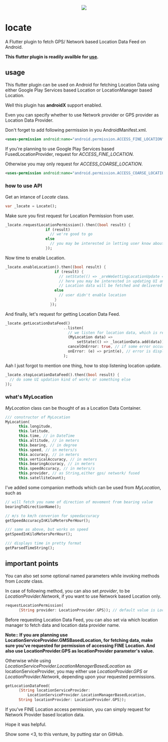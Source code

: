 <p align="center"><img src="/logo/logotype-horizontal.png"></p>

# locate

A Flutter plugin to fetch GPS/ Network based Location Data Feed on Android.

**This flutter plugin is readily availble for [use](https://pub.dev/packages/locate).** 

## usage

This flutter plugin can be used on Android for fetching Location Data using either Google Play Services based Location or LocationManager based Location.

Well this plugin has **androidX** support enabled.

Even you can specify whether to use Network provider or GPS provider as Location Data Provider.

Don't forget to add following permission in you AndroidManifest.xml.

```xml
<uses-permission android:name="android.permission.ACCESS_FINE_LOCATION"/>
```

If you're planning to use Google Play Services based FusedLocationProvider, request for *ACCESS_FINE_LOCATION*.

Otherwise you may only request for *ACCESS_COARSE_LOCATION*.

```xml
<uses-permission android:name="android.permission.ACCESS_COARSE_LOCATION"/>
```


### how to use API

Get an intance of *Locate* class.

```dart
var _locate = Locate();
```

Make sure you first request for Location Permission from user.


```dart
_locate.requestLocationPermission().then((bool result) {
                  if (result)
                    // we're good to go
                  else
                    // you may be interested in letting user know about it, that location access permission is required
                  });
```

Now time to enable Location.

```dart
_locate.enableLocation().then((bool result) {
                      if (result) {
                        // setState(() => _areWeGettingLocationUpdate = true);
                        // here you may be interested in updating UI and the request for location Data.
                        // Location data will be fetched and delivered as Stream<MyLocation>
                      else
                        // user didn't enable location
                      }
                    });
```

And finally, let's request for getting Location Data Feed.

```dart
_locate.getLocationDataFeed()
                          ..listen(
                            // we listen for location data, which is received as stream
                            (MyLocation data) =>
                                setState(() => _locationData.add(data)), // as soon as data received,will update UI/ perform some other task using location data.
                            cancelOnError: true, // if some error occurs, Stream will be closed
                            onError: (e) => print(e), // error is displayed
                          );
```

Aah I just forgot to mention one thing, how to stop listening location update.

```dart
_locate.stopLocationDataFeed().then((bool result) {
  // do some UI updation kind of work/ or something else
});
```

### what's MyLocation

*MyLocation* class can be thought of as a Location Data Container.


```dart
/// constructor of MyLocation
MyLocation(
      this.longitude,
      this.latitude,
      this.time, // in DateTime
      this.altitude, // in meters
      this.bearing, // in degree
      this.speed, // in meters/s
      this.accuracy, // in meters
      this.verticalAccuracy, // in meters
      this.bearingAccuracy, // in meters
      this.speedAccuracy, // in meters/s
      this.provider, // as String,either gps/ network/ fused
      this.satelliteCount);
```

I've added some companion methods which can be used from *MyLocation*, such as 


```dart
// will fetch you name of direction of movement from bearing value
bearingToDirectionName();

// m/s to km/h converion for speedaccuracy
getSpeedAccuracyInKiloMetersPerHour();

/// same as above, but works on speed
getSpeedInKiloMetersPerHour();

/// displays time in pretty format
getParsedTimeString();
```

## important points

You can also set some optional named parameters while invoking methods from *Locate* class.

In case of following method, you can also set *provider*, to be *LocationProvider.Network*, if you want to use Network based Location only.

```dart
requestLocationPermission(
      {String provider: LocationProvider.GPS}); // default value is LocationProvider.GPS
```

Before requesting Location Data Feed, you can also set via which location manager to fetch data and location data provider name.

**Note:: If you are planning use LocationServiceProvider.GMSBasedLocation, for fetching data, make sure you've requested for permission of accessing FINE Location. And also use LocationProvider.GPS as locationProvider parameter's value.** 

Otherwise while using *LocationServiceProvider.LocationManagerBasedLocation* as locationServiceProvider, you may either use *LocationProvider.GPS* or *LocationProvider.Network*, depending upon your requested permissions.

```dart
getLocationDataFeed(
      {String locationServiceProvider:
          LocationServiceProvider.LocationManagerBasedLocation,
      String locationProvider: LocationProvider.GPS});
```

If you've FINE Location access permission, you can simply request for Network Provider based location data.


Hope it was helpful.

Show some <3, to this venture, by putting star on GitHub.
